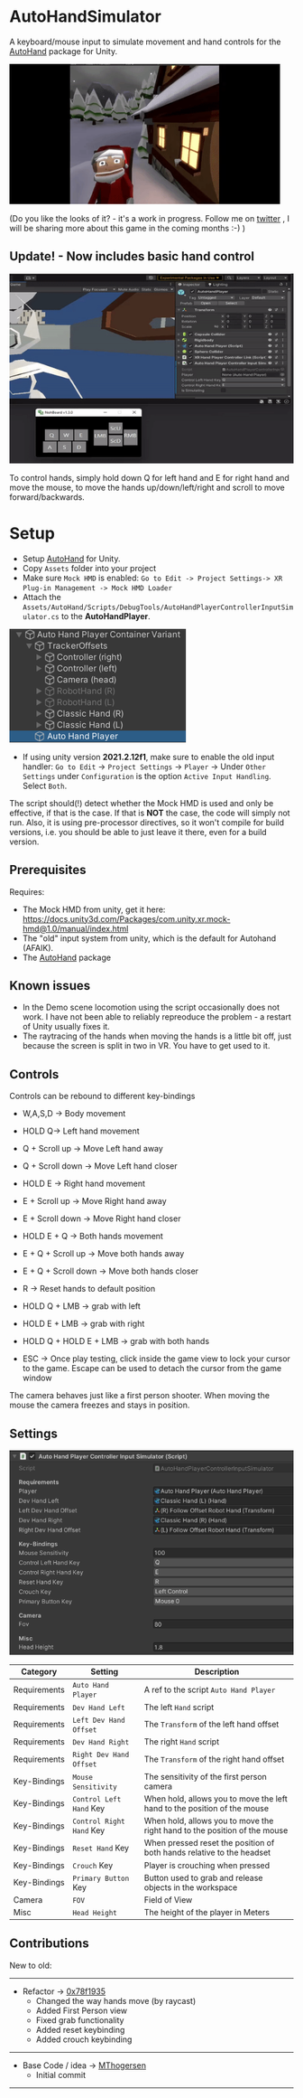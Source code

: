 # AutoHandSimulator
A keyboard/mouse input to simulate movement and hand controls for the [AutoHand](https://assetstore.unity.com/packages/tools/physics/auto-hand-vr-physics-interaction-165323) package for Unity.

![AutohandSim](AutoHandSim.gif) 

(Do you like the looks of it? - it's a work in progress. Follow me on [twitter](https://twitter.com/MTrobotics?ref_src=twsrc%5Etfw) , I will be sharing more about this game in the coming months :-) )

## Update! - Now includes basic hand control

![LegacyAutoHandSim](AutoHandSim_w_hands.gif) 

To control hands, simply hold down Q for left hand and E for right hand and move the mouse, to move the hands up/down/left/right and scroll to move forward/backwards.

# Setup
* Setup [AutoHand](https://assetstore.unity.com/packages/tools/physics/auto-hand-vr-physics-interaction-165323) for Unity.
* Copy `Assets` folder into your project
* Make sure `Mock HMD` is enabled: `Go to Edit -> Project Settings-> XR Plug-in Management -> Mock HMD Loader`
* Attach the `Assets/AutoHand/Scripts/DebugTools/AutoHandPlayerControllerInputSimulator.cs` to the **AutoHandPlayer**.

![DefaultConfig](ScriptLocation.png)

* If using unity version **2021.2.12f1**, make sure to enable the old input handler: `Go to Edit` -> `Project Settings` -> `Player` -> Under `Other Settings` under `Configuration` is the option `Active Input Handling`. Select `Both`.

The script should(!) detect whether the Mock HMD is used and only be effective, if that is the case. 
If that is **NOT** the case, the code will simply not run. 
Also, it is using pre-processor directives, so it won't compile for build versions, i.e. you should be able to just leave it there, even for a build version.

## Prerequisites
Requires: 
* The Mock HMD from unity, get it here: https://docs.unity3d.com/Packages/com.unity.xr.mock-hmd@1.0/manual/index.html
* The "old" input system from unity, which is the default for Autohand (AFAIK).
* The [AutoHand](https://assetstore.unity.com/packages/tools/physics/auto-hand-vr-physics-interaction-165323) package

## Known issues
- In the Demo scene locomotion using the script occasionally does not work. I have not been able to reliably repreoduce the problem - a restart of Unity usually fixes it.
- The raytracing of the hands when moving the hands is a little bit off, just because the screen is split in two in VR. You have to get used to it.

## Controls
Controls can be rebound to different key-bindings

- W,A,S,D -> Body movement
- HOLD Q-> Left hand movement
- Q + Scroll up -> Move Left hand away
- Q + Scroll down -> Move Left hand closer
- HOLD E -> Right hand movement
- E + Scroll up -> Move Right hand away
- E + Scroll down -> Move Right hand closer
- HOLD E + Q -> Both hands movement
- E + Q + Scroll up -> Move both hands away
- E + Q + Scroll down -> Move both hands closer
- R -> Reset hands to default position
- HOLD Q + LMB -> grab with left
- HOLD E + LMB -> grab with right
- HOLD Q + HOLD E + LMB -> grab with both hands

- ESC -> Once play testing, click inside the game view to lock your cursor to the game.
         Escape can be used to detach the cursor from the game window

The camera behaves just like a first person shooter. When moving the mouse the camera freezes and stays in position.

## Settings

![DefaultConfig](DefaultConfiguration.png)

| Category     | Setting                  | Description                                                               |
|--------------|--------------------------|---------------------------------------------------------------------------|
| Requirements | `Auto Hand Player`       | A ref to the script `Auto Hand Player`                                    |
| Requirements | `Dev Hand Left`          | The left `Hand` script                                                    |
| Requirements | `Left Dev Hand Offset`   | The `Transform` of the left hand offset                                   |
| Requirements | `Dev Hand Right`         | The right `Hand` script                                                   |
| Requirements | `Right Dev Hand Offset`  | The `Transform` of the right hand offset                                  |
| Key-Bindings | `Mouse Sensitivity`      | The sensitivity of the first person camera                                |
| Key-Bindings | `Control Left Hand` Key  | When hold, allows you to move the left hand to the position of the mouse  |
| Key-Bindings | `Control Right Hand` Key | When hold, allows you to move the right hand to the position of the mouse |
| Key-Bindings | `Reset Hand` Key         | When pressed reset the position of both hands relative to the headset     |
| Key-Bindings | `Crouch` Key             | Player is crouching when pressed                                          |
| Key-Bindings | `Primary Button` Key     | Button used to grab and release objects in the workspace                  |
| Camera       | `FOV`                    | Field of View                                                             |
| Misc         | `Head Height`            | The height of the player in Meters                                        |

## Contributions

New to old:

---
- Refactor -> [0x78f1935](https://github.com/0x78f1935)
    - Changed the way hands move (by raycast)
    - Added First Person view
    - Fixed grab functionality
    - Added reset keybinding
    - Added crouch keybinding
---
- Base Code / idea -> [MThogersen](https://github.com/MThogersen)
    - Initial commit
---